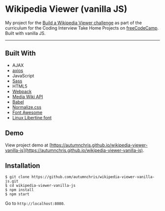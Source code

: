 # Wikipedia Viewer (vanilla JS)

My project for the [Build a Wikipedia Viewer challenge](https://learn.freecodecamp.org/coding-interview-prep/take-home-projects/build-a-wikipedia-viewer) as part of the curriculum for the Coding Interview Take Home Projects on [freeCodeCamp](https://www.freecodecamp.org). Built with vanilla JS.

---

## Built With
* AJAX
* [axios](https://github.com/axios/axios)
* JavaScript
* [Sass](http://sass-lang.com)
* HTML5
* [Webpack](https://webpack.js.org)
* [Media Wiki API](https://www.mediawiki.org/wiki/API:Main_page)
* [Babel](https://babeljs.io)
* [Normalize.css](https://necolas.github.io/normalize.css)
* [Font Awesome](https://fontawesome.com)
* [Linux Libertine font](http://www.dafont.com/linux-libertine.font)

## Demo

View project demo at [https://autumnchris.github.io/wikipedia-viewer-vanilla-js](https://autumnchris.github.io/wikipedia-viewer-vanilla-js).

## Installation

```
$ git clone https://github.com/autumnchris/wikipedia-viewer-vanilla-js.git
$ cd wikipedia-viewer-vanilla-js
$ npm install
$ npm start
```
Go to `http://localhost:8080`.
